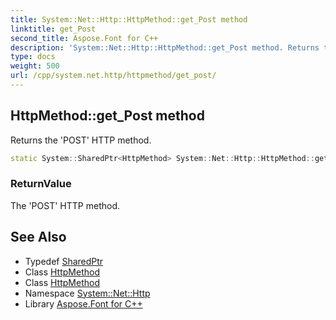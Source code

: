 ```yaml
---
title: System::Net::Http::HttpMethod::get_Post method
linktitle: get_Post
second_title: Aspose.Font for C++
description: 'System::Net::Http::HttpMethod::get_Post method. Returns the ''POST'' HTTP method in C++.'
type: docs
weight: 500
url: /cpp/system.net.http/httpmethod/get_post/
---
```

## HttpMethod::get_Post method


Returns the 'POST' HTTP method.

```cpp
static System::SharedPtr<HttpMethod> System::Net::Http::HttpMethod::get_Post()
```


### ReturnValue

The 'POST' HTTP method.

## See Also

* Typedef [SharedPtr](../../../system/sharedptr/)
* Class [HttpMethod](../)
* Class [HttpMethod](../)
* Namespace [System::Net::Http](../../)
* Library [Aspose.Font for C++](../../../)
